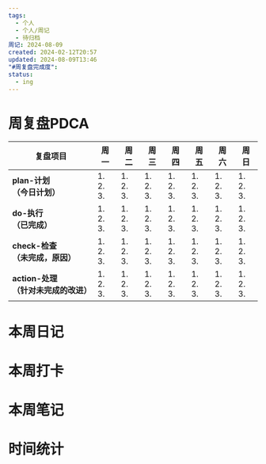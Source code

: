 ```yaml
---
tags:
  - 个人
  - 个人/周记
  - 待归档
周记: 2024-08-09
created: 2024-02-12T20:57
updated: 2024-08-09T13:46
"#周复盘完成度": 
status:
  - ing
---
```

# 周复盘PDCA

| **复盘项目**                | **周一**            | **周二**            | **周三**            | **周四**            | **周五**            | **周六**            | **周日**            |
| ----------------------- | ----------------- | ----------------- | ----------------- | ----------------- | ----------------- | ----------------- | ----------------- |
| **plan-计划<br>（今日计划）**       | 1.  <br>2. <br>3. | 1.  <br>2. <br>3. | 1.  <br>2. <br>3. | 1.  <br>2. <br>3. | 1.  <br>2. <br>3. | 1.  <br>2. <br>3. | 1.  <br>2. <br>3. |
| **do-执行<br>（已完成）**          | 1.  <br>2. <br>3. | 1.  <br>2. <br>3. | 1.  <br>2. <br>3. | 1.  <br>2. <br>3. | 1.  <br>2. <br>3. | 1.  <br>2. <br>3. | 1.  <br>2. <br>3. |
| **check-检查<br>（未完成，原因）**    | 1.  <br>2. <br>3. | 1.  <br>2. <br>3. | 1.  <br>2. <br>3. | 1.  <br>2. <br>3. | 1.  <br>2. <br>3. | 1.  <br>2. <br>3. | 1.  <br>2. <br>3. |
| **action-处理<br>（针对未完成的改进）** | 1.  <br>2. <br>3. | 1.  <br>2. <br>3. | 1.  <br>2. <br>3. | 1.  <br>2. <br>3. | 1.  <br>2. <br>3. | 1.  <br>2. <br>3. | 1.  <br>2. <br>3. |

# 本周日记


# 本周打卡 


# 本周笔记



# 时间统计
